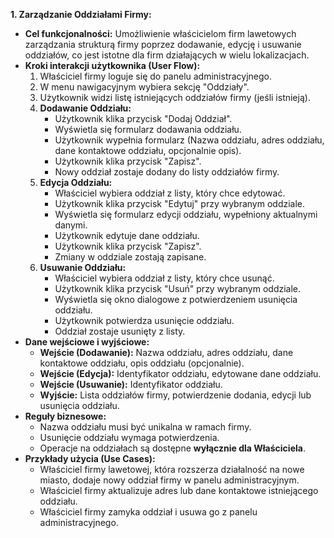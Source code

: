 **1. Zarządzanie Oddziałami Firmy:**

* **Cel funkcjonalności:** Umożliwienie właścicielom firm lawetowych zarządzania strukturą firmy poprzez dodawanie, edycję i usuwanie oddziałów, co jest istotne dla firm działających w wielu lokalizacjach.
* **Kroki interakcji użytkownika (User Flow):**
    1. Właściciel firmy loguje się do panelu administracyjnego.
    2. W menu nawigacyjnym wybiera sekcję "Oddziały".
    3. Użytkownik widzi listę istniejących oddziałów firmy (jeśli istnieją).
    4. **Dodawanie Oddziału:**
        * Użytkownik klika przycisk "Dodaj Oddział".
        * Wyświetla się formularz dodawania oddziału.
        * Użytkownik wypełnia formularz (Nazwa oddziału, adres oddziału, dane kontaktowe oddziału, opcjonalnie opis).
        * Użytkownik klika przycisk "Zapisz".
        * Nowy oddział zostaje dodany do listy oddziałów firmy.
    5. **Edycja Oddziału:**
        * Właściciel wybiera oddział z listy, który chce edytować.
        * Użytkownik klika przycisk "Edytuj" przy wybranym oddziale.
        * Wyświetla się formularz edycji oddziału, wypełniony aktualnymi danymi.
        * Użytkownik edytuje dane oddziału.
        * Użytkownik klika przycisk "Zapisz".
        * Zmiany w oddziale zostają zapisane.
    6. **Usuwanie Oddziału:**
        * Właściciel wybiera oddział z listy, który chce usunąć.
        * Użytkownik klika przycisk "Usuń" przy wybranym oddziale.
        * Wyświetla się okno dialogowe z potwierdzeniem usunięcia oddziału.
        * Użytkownik potwierdza usunięcie oddziału.
        * Oddział zostaje usunięty z listy.
* **Dane wejściowe i wyjściowe:**
    * **Wejście (Dodawanie):** Nazwa oddziału, adres oddziału, dane kontaktowe oddziału, opis oddziału (opcjonalnie).
    * **Wejście (Edycja):** Identyfikator oddziału, edytowane dane oddziału.
    * **Wejście (Usuwanie):** Identyfikator oddziału.
    * **Wyjście:** Lista oddziałów firmy, potwierdzenie dodania, edycji lub usunięcia oddziału.
* **Reguły biznesowe:**
    * Nazwa oddziału musi być unikalna w ramach firmy.
    * Usunięcie oddziału wymaga potwierdzenia.
    * Operacje na oddziałach są dostępne **wyłącznie dla Właściciela**.
* **Przykłady użycia (Use Cases):**
    * Właściciel firmy lawetowej, która rozszerza działalność na nowe miasto, dodaje nowy oddział firmy w panelu administracyjnym.
    * Właściciel firmy aktualizuje adres lub dane kontaktowe istniejącego oddziału.
    * Właściciel firmy zamyka oddział i usuwa go z panelu administracyjnego.